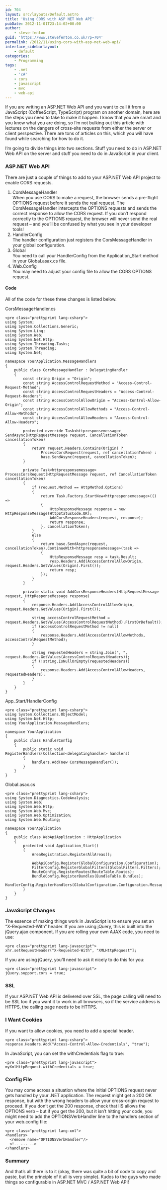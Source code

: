 ```yaml
---
id: 704
layout: src/layouts/Default.astro
title: 'Using CORS with ASP NET Web API'
pubDate: 2012-11-01T23:14:02+00:00
author:
    - steve-fenton
guid: 'https://www.stevefenton.co.uk/?p=704'
permalink: /2012/11/using-cors-with-asp-net-web-api/
interface_sidebarlayout:
    - default
categories:
    - Programming
tags:
    - .net
    - 'c#'
    - cors
    - javascript
    - mvc
    - web-api
---
```


If you are writing an ASP.NET Web API and you want to call it from a JavaScript (CoffeeScript, TypeScript) program on another domain, here are the steps you need to take to make it happen. I know that you are smart and you know what you are doing, so I’m not bulking out this article with lectures on the dangers of cross-site requests from either the server or client perspective. There are tons of articles on this, which you will have found while searching for how to do it.

I’m going to divide things into two sections. Stuff you need to do in ASP.NET Web API on the server and stuff you need to do in JavaScript in your client.

### ASP.NET Web API

There are just a couple of things to add to your ASP.NET Web API project to enable CORS requests.

1. CorsMessageHandler  
    When you use CORS to make a request, the browser sends a pre-flight OPTIONS request before it sends the real request. The CorsMessageHandler intercepts the OPTIONS requests and sends the correct response to allow the CORS request. If you don’t respond correctly to the OPTIONS request, the browser will never send the real request – and you’ll be confused by what you see in your developer tools!
2. HandlerConfig  
    The handler configuration just registers the CorsMessageHandler in your global configuration.
3. Global  
    You need to call your HandlerConfig from the Application\_Start method in your Global.asax.cs file.
4. Web.Config  
    You may need to adjust your config file to allow the CORS OPTIONS request.

#### Code

All of the code for these three changes is listed below.

CorsMessageHandler.cs

```
<pre class="prettyprint lang-csharp">
using System;
using System.Collections.Generic;
using System.Linq;
using System.Web;
using System.Net.Http;
using System.Threading.Tasks;
using System.Threading;
using System.Net;

namespace YourApplication.MessageHandlers
{
    public class CorsMessageHandler : DelegatingHandler
    {
        const string Origin = "Origin";
        const string AccessControlRequestMethod = "Access-Control-Request-Method";
        const string AccessControlRequestHeaders = "Access-Control-Request-Headers";
        const string AccessControlAllowOrigin = "Access-Control-Allow-Origin";
        const string AccessControlAllowMethods = "Access-Control-Allow-Methods";
        const string AccessControlAllowHeaders = "Access-Control-Allow-Headers";

        protected override Task<httpresponsemessage> SendAsync(HttpRequestMessage request, CancellationToken cancellationToken)
        {
            return request.Headers.Contains(Origin) ?
                ProcessCorsRequest(request, ref cancellationToken) :
                base.SendAsync(request, cancellationToken);
        }

        private Task<httpresponsemessage> ProcessCorsRequest(HttpRequestMessage request, ref CancellationToken cancellationToken)
        {
            if (request.Method == HttpMethod.Options)
            {
                return Task.Factory.StartNew<httpresponsemessage>(() =>
                {
                    HttpResponseMessage response = new HttpResponseMessage(HttpStatusCode.OK);
                    AddCorsResponseHeaders(request, response);
                    return response;
                }, cancellationToken);
            }
            else
            {
                return base.SendAsync(request, cancellationToken).ContinueWith<httpresponsemessage>(task =>
                {
                    HttpResponseMessage resp = task.Result;
                    resp.Headers.Add(AccessControlAllowOrigin, request.Headers.GetValues(Origin).First());
                    return resp;
                });
            }
        }

        private static void AddCorsResponseHeaders(HttpRequestMessage request, HttpResponseMessage response)
        {
            response.Headers.Add(AccessControlAllowOrigin, request.Headers.GetValues(Origin).First());

            string accessControlRequestMethod = request.Headers.GetValues(AccessControlRequestMethod).FirstOrDefault();
            if (accessControlRequestMethod != null)
            {
                response.Headers.Add(AccessControlAllowMethods, accessControlRequestMethod);
            }

            string requestedHeaders = string.Join(", ", request.Headers.GetValues(AccessControlRequestHeaders));
            if (!string.IsNullOrEmpty(requestedHeaders))
            {
                response.Headers.Add(AccessControlAllowHeaders, requestedHeaders);
            }
        }
    }
}
```

App\_Start/HandlerConfig

```
<pre class="prettyprint lang-csharp">
using System.Collections.ObjectModel;
using System.Net.Http;
using YourApplication.MessageHandlers;

namespace YourApplication
{
    public class HandlerConfig
    {
        public static void RegisterHandlers(Collection<delegatinghandler> handlers)
        {
            handlers.Add(new CorsMessageHandler());
        }
    }
}
```

Global.asax.cs

```
<pre class="prettyprint lang-csharp">
using System.Diagnostics.CodeAnalysis;
using System.Web;
using System.Web.Http;
using System.Web.Mvc;
using System.Web.Optimization;
using System.Web.Routing;

namespace YourApplication
{
    public class WebApiApplication : HttpApplication
    {
        protected void Application_Start()
        {
            AreaRegistration.RegisterAllAreas();

            WebApiConfig.Register(GlobalConfiguration.Configuration);
            FilterConfig.RegisterGlobalFilters(GlobalFilters.Filters);
            RouteConfig.RegisterRoutes(RouteTable.Routes);
            BundleConfig.RegisterBundles(BundleTable.Bundles);
            HandlerConfig.RegisterHandlers(GlobalConfiguration.Configuration.MessageHandlers);
        }
    }
}
```

### JavaScript Changes

The essence of making things work in JavaScript is to ensure you set an “X-Requested-With” header. If you are using jQuery, this is built into the jQuery.ajax component. If you are rolling your own AJAX code, you need to use:

```
<pre class="prettyprint lang-javascript">
xhr.setRequestHeader("X-Requested-With", "XMLHttpRequest"];
```

If you are using jQuery, you’ll need to ask it nicely to do this for you:

```
<pre class="prettyprint lang-javascript">
jQuery.support.cors = true;
```

### SSL

If your ASP.NET Web API is delivered over SSL, the page calling will need to be SSL too if you want it to work in all browsers, so if the service address is HTTPS, the calling page needs to be HTTPS.

### I Want Cookies

If you want to allow cookies, you need to add a special header.

```
<pre class="prettyprint lang-csharp">
response.Headers.Add("Access-Control-Allow-Credentials", "true");
```

In JavaScript, you can set the withCredentials flag to true:

```
<pre class="prettyprint lang-javascript">
myXmlHttpRequest.withCredentials = true;
```

### Config File

You may come across a situation where the initial OPTIONS request never gets handled by your .NET application. The request might get a 200 OK response, but with the wrong headers to allow your cross-origin request to proceed. If you don’t get the 200 response, check that IIS allows the OPTIONS verb – but if you get the 200, but it isn’t hitting your code, you might need to add the OPTIONSVerbHandler line to the handlers section of your web.config file:

```
<pre class="prettyprint lang-xml">
<handlers>
  <remove name="OPTIONSVerbHandler"/>
  <!-- ... -->
</handlers>
```

### Summary

And that’s all there is to it (okay, there was quite a bit of code to copy and paste, but the principle of it all is very simple). Kudos to the guys who made things so configurable in ASP.NET MVC / ASP.NET Web API!